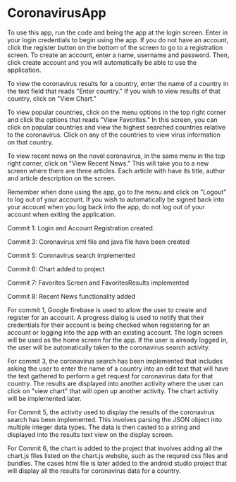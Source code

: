 # CoronavirusApp
To use this app, run the code and being the app at the login screen. Enter in your login credentials to begin using the app. If you do not have an account, click the register button on the bottom of the screen to go to a registration screen. To create an account, enter a name, username and password. Then, click create account and you will automatically be able to use the application. 

To view the coronavirus results for a country, enter the name of a country in the text field that reads "Enter country." If you wish to view results of that country, click on "View Chart."

To view popular countries, click on the menu options in the top right corner and click the options that reads "View Favorites." In this screen, you can click on popular countries and view the highest searched countries relative to the coronavirus. Click on any of the countries to view virus information on that country. 

To view recent news on the novel coronavirus, in the same menu in the top right corner, click on "View Recent News." This will take you to a new screen where there are three articles. Each article with have its title, author and article description on the screen. 

Remember when done using the app, go to the menu and click on "Logout" to log out of your account. If you wish to automatically be signed back into your account when you log back into the app, do not log out of your account when exiting the application.

Commit 1: Login and Account Registration created.

Commit 3: Coronavirus xml file and java file have been created

Commit 5: Coronavirus search implemented

Commit 6: Chart added to project

Commit 7: Favorites Screen and FavoritesResults implemented

Commit 8: Recent News functionality added

For commit 1, Google firebase is used to allow the user to create and register for an account. A progress dialog is used to notify that their credentials for their account is being checked when registering for an account or logging into the app with an existing account. 
The login screen will be used as the home screen for the app. If the user is already logged in, the user will be automatically taken to the coronavirus search activity.

For commit 3, the coronavirus search has been implemented that includes asking the user to enter the name of a country into an edit text that will have the text gathered to perform a get request for coronavirus data for that country. The results are displayed into another activity where the user can click on "view chart" that will open up another activity. The chart activity will be implemented later. 

For Commit 5, the activity used to display the results of the coronavirus search has been implemented. This involves parsing the JSON object into multiple integer data types. The data is then casted to a string and displayed into the results text view on the display screen.

For Commit 6, the chart is added to the project that involves adding all the chart.js files listed on the chart.js website, such as the requred css files and bundles. The cases html file is later added to the android studio project that will display all the results for coronavirus data for a country. 



